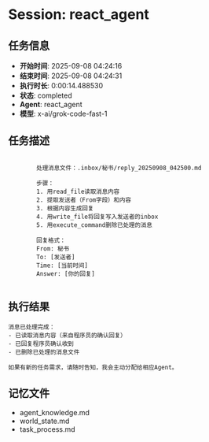 # Session: react_agent

## 任务信息
- **开始时间**: 2025-09-08 04:24:16
- **结束时间**: 2025-09-08 04:24:31
- **执行时长**: 0:00:14.488530
- **状态**: completed
- **Agent**: react_agent
- **模型**: x-ai/grok-code-fast-1

## 任务描述
```

        处理消息文件：.inbox/秘书/reply_20250908_042500.md
        
        步骤：
        1. 用read_file读取消息内容
        2. 提取发送者（From字段）和内容
        3. 根据内容生成回复
        4. 用write_file将回复写入发送者的inbox
        5. 用execute_command删除已处理的消息
        
        回复格式：
        From: 秘书
        To: [发送者]
        Time: [当前时间]
        Answer: [你的回复]
        
```

## 执行结果
```
消息已处理完成：
- 已读取消息内容（来自程序员的确认回复）
- 已回复程序员确认收到
- 已删除已处理的消息文件

如果有新的任务需求，请随时告知，我会主动分配给相应Agent。
```

## 记忆文件
- agent_knowledge.md
- world_state.md  
- task_process.md
